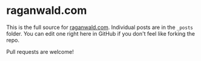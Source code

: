# raganwald.com

This is the full source for [raganwald.com]. Individual posts are in the `_posts` folder. You can edit one right here in GitHub if you don't feel like forking the repo.

[raganwald.com]: http://raganwald.com "Reg Braithwaite's Technical Blog"

Pull requests are welcome!

